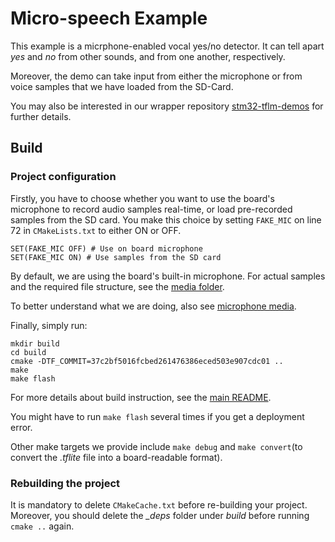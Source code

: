 # Micro-speech Example

This example is a micrphone-enabled vocal yes/no detector. It can tell apart *yes* and *no* from other sounds, and from one another, respectively.

Moreover, the demo can take input from either the microphone or from voice samples that we have loaded from the SD-Card.

You may also be interested in our wrapper repository [stm32-tflm-demos](https://github.com/PhilippvK/stm32-tflm-demos) for further details.

## Build
### Project configuration
Firstly, you have to choose whether you want to use the board's microphone to record audio samples real-time, or load pre-recorded samples from the SD card. You make this choice by setting ```FAKE_MIC``` on line 72 in ```CMakeLists.txt``` to either ON or OFF.
```
SET(FAKE_MIC OFF) # Use on board microphone
SET(FAKE_MIC ON) # Use samples from the SD card
```
By default, we are using the board's built-in microphone.
For actual samples and the required file structure, see the [media folder](https://github.com/PhilippvK/stm32-tflm-demos/blob/master/media/README.md). 

To better understand what we are doing, also see [microphone media](media/README.md).

Finally, simply run:
```
mkdir build
cd build
cmake -DTF_COMMIT=37c2bf5016fcbed261476386eced503e907cdc01 ..
make
make flash
```
For more details about build instruction, see the [main README](https://github.com/PhilippvK/stm32-tflm-demos/blob/master/README.md).

You might have to run ```make flash``` several times if you get a deployment error.

Other make targets we provide include ```make debug``` and ```make convert```(to convert the *.tflite* file into a board-readable format).

### Rebuilding the project
It is mandatory to delete ```CMakeCache.txt``` before re-building your project. Moreover, you should delete the *_deps* folder under *build* before running ```cmake ..``` again.
